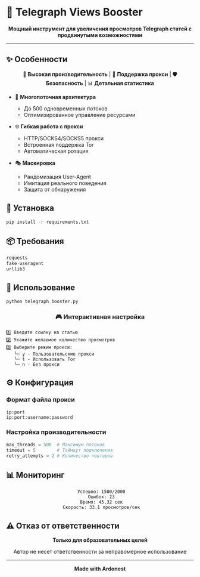 # 🚀 Telegraph Views Booster 

<div align="center">

**Мощный инструмент для увеличения просмотров Telegraph статей с продвинутыми возможностями**

</div>

---

## ✨ Особенности

<div align="center">

🚄 **Высокая производительность** | 🔄 **Поддержка прокси** | 🛡️ **Безопасность** | 📊 **Детальная статистика**

</div>

- 🧵 **Многопоточная архитектура**
  - До 500 одновременных потоков
  - Оптимизированное управление ресурсами
  
- 🌐 **Гибкая работа с прокси**
  - HTTP/SOCKS4/SOCKS5 прокси
  - Встроенная поддержка Tor
  - Автоматическая ротация

- 🎭 **Маскировка**
  - Рандомизация User-Agent
  - Имитация реального поведения
  - Защита от обнаружения

## 🚀 Установка

```bash
pip install -r requirements.txt
```

## 📦 Требования

```python
requests
fake-useragent
urllib3
```

## 💫 Использование

```bash
python telegraph_booster.py
```

<div align="center">

### 🎮 Интерактивная настройка

</div>

```
1️⃣ Введите ссылку на статью
2️⃣ Укажите желаемое количество просмотров
3️⃣ Выберите режим прокси:
   └─ y - Пользовательские прокси
   └─ t - Использовать Tor
   └─ n - Без прокси
```

## ⚙️ Конфигурация

### Формат файла прокси

```plaintext
ip:port
ip:port:username:password
```

### Настройка производительности

```python
max_threads = 500  # Максимум потоков
timeout = 5        # Таймаут подключения
retry_attempts = 2 # Количество повторов
```

## 📊 Мониторинг

<div align="center">

```
 Успешно: 1500/2000
 Ошибок: 23
 Время: 45.32 сек
 Скорость: 33.1 просмотров/сек
```

</div>

## ⚠️ Отказ от ответственности

<div align="center">

**Только для образовательных целей**

Автор не несет ответственности за неправомерное использование

</div>

---

<div align="center">

**Made with Ardonest**

</div>
